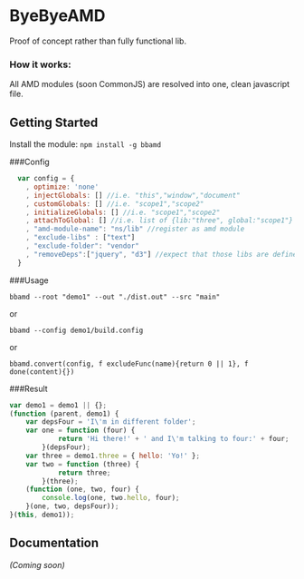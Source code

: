 # ByeByeAMD
Proof of concept rather than fully functional lib.

### How it works:
All AMD modules (soon CommonJS) are resolved into one, clean javascript file.

## Getting Started
Install the module: `npm install -g bbamd`

###Config
```javascript
  var config = {
    , optimize: 'none'
    , injectGlobals: [] //i.e. "this","window","document"
    , customGlobals: [] //i.e. "scope1","scope2"
    , initializeGlobals: [] //i.e. "scope1","scope2"
    , attachToGlobal: [] //i.e. list of {lib:"three", global:"scope1"}
    , "amd-module-name": "ns/lib" //register as amd module
    , "exclude-libs" : ["text"] 
    , "exclude-folder": "vendor" 
    , "removeDeps":["jquery", "d3"] //expect that those libs are defined globally
  }
```

###Usage
```
bbamd --root "demo1" --out "./dist.out" --src "main"
```
or
```
bbamd --config demo1/build.config
```
or
```
bbamd.convert(config, f excludeFunc(name){return 0 || 1}, f done(content){})
```

###Result
```javascript
var demo1 = demo1 || {};
(function (parent, demo1) {
    var depsFour = 'I\'m in different folder';
    var one = function (four) {
            return 'Hi there!' + ' and I\'m talking to four:' + four;
        }(depsFour);
    var three = demo1.three = { hello: 'Yo!' };
    var two = function (three) {
            return three;
        }(three);
    (function (one, two, four) {
        console.log(one, two.hello, four);
    }(one, two, depsFour));
}(this, demo1));
```

## Documentation
_(Coming soon)_

